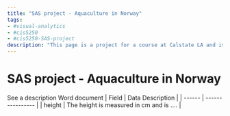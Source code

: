 ```yaml
---
title: "SAS project - Aquaculture in Norway"
tags:
- #visual-analytics 
- #cis5250 
- #cis5250-SAS-project
description: "This page is a project for a course at Calstate LA and is beeing deliverd. Therfore, I write this in Word and copy it into Obsidian. "
---
```

# SAS project - Aquaculture in Norway
See a description Word document
| Field  | Data Description |
| ------ | ---------------- |
| height | The height is measured in cm and is ....                 |


